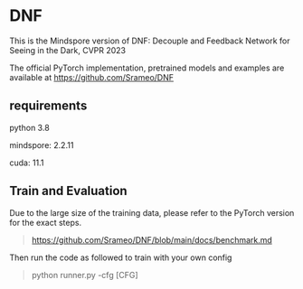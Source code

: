 # DNF
This is the Mindspore version of DNF: Decouple and Feedback Network for Seeing in the Dark, CVPR 2023

The official PyTorch implementation, pretrained models and examples are available at https://github.com/Srameo/DNF

## requirements

python 3.8

mindspore: 2.2.11

cuda: 11.1

## Train and Evaluation
Due to the large size of the training data, please refer to the PyTorch version for the exact steps.

> https://github.com/Srameo/DNF/blob/main/docs/benchmark.md

Then run the code as followed to train with your own config

> python runner.py -cfg [CFG]
